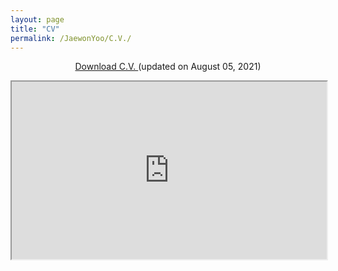 ```yaml
---
layout: page
title: "CV"
permalink: /JaewonYoo/C.V./
---
```


<p align="center">
<a href="https://j1yoo4.github.io/Jaewon Yoo_CV.pdf" target="_blank"> Download C.V. </a> (updated on August 05, 2021)
</p>

<html>
  <style>
    .responsive {
      width: 100%;
      height: 0;
      padding-bottom: 56.25%;
      position: relative;
    }
    .responsive iframe {
      position: absolute;
      width: 100%;
      height: 100%;
    }
  </style>
  
  <p align="center">
    <div class="responsive">
     <iframe src="https://j1yoo4.github.io/Jaewon Yoo_CV.pdf" width="750" height="650"></iframe>
    </div>
  </p>
</html>
